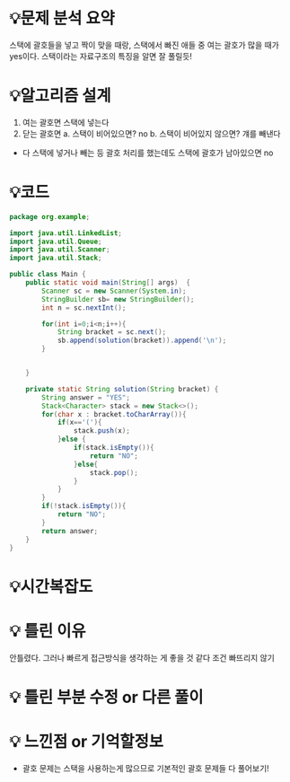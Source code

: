 # 💡**문제 분석 요약**

스택에 괄호들을 넣고 짝이 맞을 때랑, 스택에서 빠진 애들 중 여는 괄호가 많을 때가 yes이다.
스택이라는 자료구조의 특징을 알면 잘 풀릴듯!

# 💡**알고리즘 설계**

1. 여는 괄호면 스택에 넣는다
2. 닫는 괄호면
   a. 스택이 비어있으면? no
   b. 스택이 비어있지 않으면? 걔를 빼낸다

- 다 스택에 넣거나 빼는 등 괄호 처리를 했는데도 스택에 괄호가 남아있으면 no

# 💡코드

```java
package org.example;

import java.util.LinkedList;
import java.util.Queue;
import java.util.Scanner;
import java.util.Stack;

public class Main {
    public static void main(String[] args)  {
        Scanner sc = new Scanner(System.in);
        StringBuilder sb= new StringBuilder();
        int n = sc.nextInt();

        for(int i=0;i<n;i++){
            String bracket = sc.next();
            sb.append(solution(bracket)).append('\n');
        }


    }

    private static String solution(String bracket) {
        String answer = "YES";
        Stack<Character> stack = new Stack<>();
        for(char x : bracket.toCharArray()){
            if(x=='('){
                stack.push(x);
            }else {
                if(stack.isEmpty()){
                    return "NO";
                }else{
                    stack.pop();
                }
            }
        }
        if(!stack.isEmpty()){
            return "NO";
        }
        return answer;
    }
}
```

# 💡시간복잡도

# 💡 틀린 이유

안틀렸다. 그러나 빠르게 접근방식을 생각하는 게 좋을 것 같다
조건 빠뜨리지 않기

# 💡 틀린 부분 수정 or 다른 풀이

# 💡 느낀점 or 기억할정보
- 괄호 문제는 스택을 사용하는게 많으므로 기본적인 괄호 문제들 다 풀어보기!
